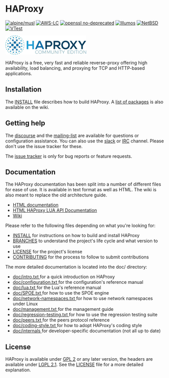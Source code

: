 # HAProxy

[![alpine/musl](https://github.com/haproxy/haproxy/actions/workflows/musl.yml/badge.svg)](https://github.com/haproxy/haproxy/actions/workflows/musl.yml)
[![AWS-LC](https://github.com/haproxy/haproxy/actions/workflows/aws-lc.yml/badge.svg)](https://github.com/haproxy/haproxy/actions/workflows/aws-lc.yml)
[![openssl no-deprecated](https://github.com/haproxy/haproxy/actions/workflows/openssl-nodeprecated.yml/badge.svg)](https://github.com/haproxy/haproxy/actions/workflows/openssl-nodeprecated.yml)
[![Illumos](https://github.com/haproxy/haproxy/actions/workflows/illumos.yml/badge.svg)](https://github.com/haproxy/haproxy/actions/workflows/illumos.yml)
[![NetBSD](https://github.com/haproxy/haproxy/actions/workflows/netbsd.yml/badge.svg)](https://github.com/haproxy/haproxy/actions/workflows/netbsd.yml)
[![VTest](https://github.com/haproxy/haproxy/actions/workflows/vtest.yml/badge.svg)](https://github.com/haproxy/haproxy/actions/workflows/vtest.yml)

![HAProxy logo](doc/HAProxyCommunityEdition_60px.png)

HAProxy is a free, very fast and reliable reverse-proxy offering high availability, load balancing, and proxying for TCP
and HTTP-based applications.

## Installation

The [INSTALL](INSTALL) file describes how to build HAProxy.
A [list of packages](https://github.com/haproxy/wiki/wiki/Packages) is also available on the wiki.

## Getting help

The [discourse](https://discourse.haproxy.org/) and the [mailing-list](https://www.mail-archive.com/haproxy@formilux.org/)
are available for questions or configuration assistance. You can also use the [slack](https://slack.haproxy.org/) or
[IRC](irc://irc.libera.chat/%23haproxy) channel. Please don't use the issue tracker for these.

The [issue tracker](https://github.com/haproxy/haproxy/issues/) is only for bug reports or feature requests.

## Documentation

The HAProxy documentation has been split into a number of different files for
ease of use. It is available in text format as well as HTML. The wiki is also meant to replace the old architecture
guide.

- [HTML documentation](http://docs.haproxy.org/)
- [HTML HAProxy LUA API Documentation](https://www.arpalert.org/haproxy-api.html)
- [Wiki](https://github.com/haproxy/wiki/wiki)

Please refer to the following files depending on what you're looking for:

  - [INSTALL](INSTALL) for instructions on how to build and install HAProxy
  - [BRANCHES](BRANCHES) to understand the project's life cycle and what version to use
  - [LICENSE](LICENSE) for the project's license
  - [CONTRIBUTING](CONTRIBUTING) for the process to follow to submit contributions

The more detailed documentation is located into the doc/ directory:

  - [ doc/intro.txt ](doc/intro.txt) for a quick introduction on HAProxy
  - [ doc/configuration.txt ](doc/configuration.txt) for the configuration's reference manual
  - [ doc/lua.txt ](doc/lua.txt) for the Lua's reference manual
  - [ doc/SPOE.txt ](doc/SPOE.txt) for how to use the SPOE engine
  - [ doc/network-namespaces.txt ](doc/network-namespaces.txt) for how to use network namespaces under Linux
  - [ doc/management.txt ](doc/management.txt) for the management guide
  - [ doc/regression-testing.txt ](doc/regression-testing.txt) for how to use the regression testing suite
  - [ doc/peers.txt ](doc/peers.txt) for the peers protocol reference
  - [ doc/coding-style.txt ](doc/coding-style.txt) for how to adopt HAProxy's coding style
  - [ doc/internals ](doc/internals) for developer-specific documentation (not all up to date)

## License

HAProxy is available under [GPL 2](doc/gpl.txt) or any later version, the headers are available under
[LGPL 2.1](doc/lgpl.txt). See the [LICENSE](LICENSE) file for a more detailed explanation.
